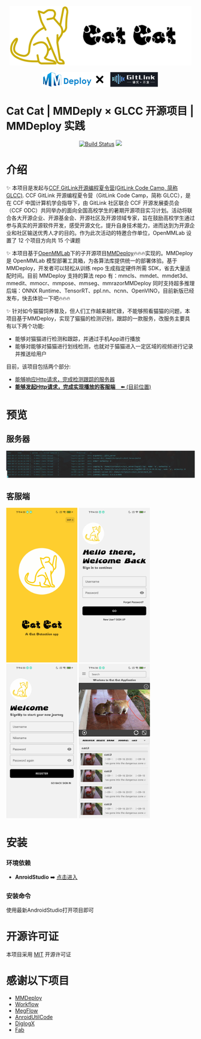 <div>&nbsp;</div>
<div align="center">

<div>
<img src="./asserts/logoWithText.png" width = "488" height = "159" alt="logo-catcat" align=center />
</div>
<div>&nbsp;</div>
<div>
<img src="./asserts/gitlink&&mmdeploy.png" width="" height = "40" alt="logo-mmdeply&&gitlink" align=center/>
</div>
</div>

# Cat Cat | MMDeply $\times$ GLCC 开源项目 | MMDeploy 实践

<p align="center">
    <a href='https://github.com/DDGRCF/GLCC_Server'><img src='https://img.shields.io/badge/build-test-red' alt="Build Status"></a>  
    <a href='https://github.com/DDGRCF/GLCC_Server'><img src='https://img.shields.io/badge/role-server-orange'></a>
</p>

# 介绍

✨ 本项目是发起与[CCF GitLink开源编程夏令营(GitLink Code Camp, 简称GLCC)](https://www.gitlink.org.cn/). CCF GitLink 开源编程夏令营（GitLink Code Camp，简称 GLCC），是在 CCF 中国计算机学会指导下，由 GitLink 社区联合 CCF 开源发展委员会（CCF ODC）共同举办的面向全国高校学生的暑期开源项目实习计划。活动将联合各大开源企业、开源基金会、开源社区及开源领域专家，旨在鼓励高校学生通过参与真实的开源软件开发，感受开源文化，提升自身技术能力，进而达到为开源企业和社区输送优秀人才的目的。作为此次活动的特邀合作单位，OpenMMLab 设置了 12 个项目方向共 15 个课题

✨ 本项目基于[OpenMMLab](https://github.com/open-mmlab)下的子开源项目[MMDeploy](https://github.com/open-mmlab/mmdeploy)🔥🔥🔥实现的。MMDeploy 是 OpenMMLab 模型部署工具箱，为各算法库提供统一的部署体验。基于 MMDeploy，开发者可以轻松从训练 repo 生成指定硬件所需 SDK，省去大量适配时间。目前 MMDeploy 支持的算法 repo 有：mmcls、mmdet、mmdet3d、mmedit、mmocr、mmpose、mmseg、mmrazorMMDeploy 同时支持超多推理后端：ONNX Runtime、TensorRT、ppl.nn、ncnn、OpenVINO，目前新版已经发布，快去体验一下吧🔥🔥🔥

✨ 针对如今猫猫饲养普及，但人们工作越来越忙碌，不能够照看猫猫的问题，本项目基于MMDeploy，实现了猫猫的检测识别，跟踪的一款服务，改服务主要具有以下两个功能:
* 能够对猫猫进行检测和跟踪，并通过手机App进行播放
* 能够对能够对猫猫进行划线检测，也就对于猫猫进入一定区域的视频进行记录并推送给用户

目前，该项目包括两个部分:

* [能够响应Http请求，完成检测跟踪的服务器](https://github.com/DDGRCF/GLCC_Server)
* <u>**能够发起Http请求，完成实现播放的客服端**&emsp;⬅️️️ (目前位置)</u>


# 预览

## 服务器

<img src="./asserts/serverInstance.png" width="" height = "" alt="server-Instance" align=center/>

## 客服端
<img src="./asserts/clientInstanceSplash.jpg" width="190" height = "" alt="server-Instance"/>  <img src="./asserts/clientInstanceLogin.jpg" width="190" height = "" alt="server-Instance"/>  <img src="./asserts/clientInstanceRegister.jpg" width="190" height = "" alt="server-Instance"/>  <img src="./asserts/clientInstanceMain.jpg" width="190" height = "" alt="server-Instance"/>

# 安装
### 环境依赖
* **AnroidStudio** ➡️ [点击进入](https://developer.android.com/studio)
### 安装命令
使用最新AndroidStudio打开项目即可

# 开源许可证
本项目采用 [MIT](./LICENSE) 开源许可证

# 感谢以下项目
* [MMDeploy](https://github.com/open-mmlab/mmdeploy.git)
* [Workflow](https://github.com/sogou/workflow/blob/master)
* [MegFlow](https://github.com/MegEngine/MegFlow)
* [AnroidUtilCode](https://github.com/Blankj/AndroidUtilCode)
* [DiglogX](https://github.com/kongzue/DialogX)
* [Fab](https://github.com/Clans/FloatingActionButton)
